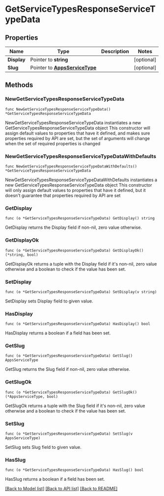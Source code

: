 # GetServiceTypesResponseServiceTypeData

## Properties

Name | Type | Description | Notes
------------ | ------------- | ------------- | -------------
**Display** | Pointer to **string** |  | [optional] 
**Slug** | Pointer to [**AppsServiceType**](AppsServiceType.md) |  | [optional] 

## Methods

### NewGetServiceTypesResponseServiceTypeData

`func NewGetServiceTypesResponseServiceTypeData() *GetServiceTypesResponseServiceTypeData`

NewGetServiceTypesResponseServiceTypeData instantiates a new GetServiceTypesResponseServiceTypeData object
This constructor will assign default values to properties that have it defined,
and makes sure properties required by API are set, but the set of arguments
will change when the set of required properties is changed

### NewGetServiceTypesResponseServiceTypeDataWithDefaults

`func NewGetServiceTypesResponseServiceTypeDataWithDefaults() *GetServiceTypesResponseServiceTypeData`

NewGetServiceTypesResponseServiceTypeDataWithDefaults instantiates a new GetServiceTypesResponseServiceTypeData object
This constructor will only assign default values to properties that have it defined,
but it doesn't guarantee that properties required by API are set

### GetDisplay

`func (o *GetServiceTypesResponseServiceTypeData) GetDisplay() string`

GetDisplay returns the Display field if non-nil, zero value otherwise.

### GetDisplayOk

`func (o *GetServiceTypesResponseServiceTypeData) GetDisplayOk() (*string, bool)`

GetDisplayOk returns a tuple with the Display field if it's non-nil, zero value otherwise
and a boolean to check if the value has been set.

### SetDisplay

`func (o *GetServiceTypesResponseServiceTypeData) SetDisplay(v string)`

SetDisplay sets Display field to given value.

### HasDisplay

`func (o *GetServiceTypesResponseServiceTypeData) HasDisplay() bool`

HasDisplay returns a boolean if a field has been set.

### GetSlug

`func (o *GetServiceTypesResponseServiceTypeData) GetSlug() AppsServiceType`

GetSlug returns the Slug field if non-nil, zero value otherwise.

### GetSlugOk

`func (o *GetServiceTypesResponseServiceTypeData) GetSlugOk() (*AppsServiceType, bool)`

GetSlugOk returns a tuple with the Slug field if it's non-nil, zero value otherwise
and a boolean to check if the value has been set.

### SetSlug

`func (o *GetServiceTypesResponseServiceTypeData) SetSlug(v AppsServiceType)`

SetSlug sets Slug field to given value.

### HasSlug

`func (o *GetServiceTypesResponseServiceTypeData) HasSlug() bool`

HasSlug returns a boolean if a field has been set.


[[Back to Model list]](../README.md#documentation-for-models) [[Back to API list]](../README.md#documentation-for-api-endpoints) [[Back to README]](../README.md)



